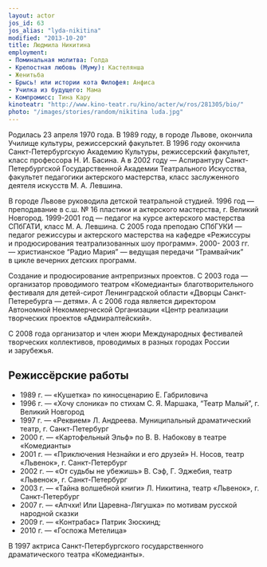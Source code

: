 ```yaml
---
layout: actor
jos_id: 63
jos_alias: "lyda-nikitina"
modified: "2013-10-20"
title: Людмила Никитина
employment:
- Поминальная молитва: Голда
- Крепостная любовь (Муму): Кастелянша
- Женитьба
- Брысь! или истории кота Филофея: Анфиса
- Училка из будущего: Мама
- Компромисс: Тина Кару
kinoteatr: "http://www.kino-teatr.ru/kino/acter/w/ros/281305/bio/"
photo: "/images/stories/random/nikitina luda.jpg"
---
```


Родилась 23 апреля 1970 года. В 1989 году, в городе Львове, окончила Училище культуры, режиссерский факультет. В 1996 году окончила Санкт-Петербургскую Академию Культуры, режиссерский факультет, класс профессора Н. И. Басина. А в 2002 году — Аспирантуру Санкт-Петербургской Государственной Академии Театрального Искусства, факультет педагогики актерского мастерства, класс заслуженного деятеля искусств М. А. Левшина.

В городе Львове руководила детской театральной студией. 1996 год — преподавание в с.ш. № 16 пластики и актерского мастерства, г. Великий Новгород. 1999-2001 год — педагог на курсе актерского мастерства СПбГАТИ, класс М. А. Левшина. C 2005 года преподаю СПбГУКИ — педагог режиссуры и актерского мастерства на кафедре «Режиссуры и продюсирования театрализованных шоу программ». 2000- 2003 гг. — христианское “Радио Мария” — ведущая передачи “Трамвайчик” в цикле вечерних детских программ.

Создание и продюсирование антрепризных проектов. С 2003 года — организатор проводимого театром «Комедианты» благотворительного фестиваля для детей-сирот Ленинградской области «Дворцы Санкт-Петеребурга — детям». А с 2006 года является директором Автономной Некоммерческой Организации «Центр реализации творческих проектов «Адмиралтейский».

С 2008 года организатор и член жюри Международных фестивалей творческих коллективов, проводимых в разных городах России и зарубежья.

## Режиссёрские работы

- 1989 г. — «Кушетка» по киносценарию Е. Габриловича
- 1996 г. — «Хочу слоника» по стихам С. Я. Маршака, “Театр Малый”, г. Великий Новгород
- 1997 г. — «Реквием» Л. Андреева. Муниципальный драматический театр, г. Санкт-Петербург
- 2000 г. — «Картофельный Эльф» по В. В. Набокову в театре «Комедианты»
- 2001 г. — «Приключения Незнайки и его друзей» Н. Носов, театр «Львенок», г. Санкт-Петербург
- 2002 г. — «От судьбы не убежишь» В. Сэф, Г. Эджебия, театр «Львенок», г. Санкт-Петербург
- 2003 г. — «Тайна волшебной книги» Л. Никитина, театр «Львенок», г. Санкт-Петербург
- 2007 г. — «Апчхи! Или Царевна-Лягушка» по мотивам русской народной сказки
- 2009 г. — «Контрабас» Патрик Зюскинд;
- 2010 г. — «Госпожа Метелица»

В 1997 актриса Санкт-Петербургского государственного драматического театра «Комедианты».